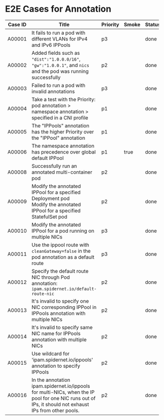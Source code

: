 # E2E Cases for Annotation

| Case ID | Title                                                                                                                       | Priority | Smoke | Status | Other |
|---------|-----------------------------------------------------------------------------------------------------------------------------|----------|-------|--------|-------|
| A00001  | It fails to run a pod with different VLANs for IPv4 and IPv6 IPPools                                                        | p3       |       | done   |       |
| A00002  | Added fields such as `"dist":"1.0.0.0/16"`, `"gw":"1.0.0.1"`, and `nics` and the pod was running successfully               | p2       |       | done   |       |
| A00003  | Failed to run a pod with invalid annotations                                                                                | p3       |       | done   |       |
| A00004  | Take a test with the Priority: pod annotation > namespace annotation > specified in a CNI profile                           | p1       |       | done   |       |
| A00005  | The "IPPools" annotation has the higher Priority over the "IPPool" annotation                                               | p1       |       | done   |       |
| A00006  | The namespace annotation has precedence over global default IPPool                                                          | p1       | true  | done   |       |
| A00008  | Successfully run an annotated multi-container pod                                                                           | p2       |       | done   |       |
| A00009  | Modify the annotated IPPool for a specified Deployment pod<br />Modify the annotated IPPool for a specified StatefulSet pod | p2       |       | done   |       |
| A00010  | Modify the annotated IPPool for a pod running on multiple NICs                                                              | p3       |       | done   |       |
| A00011  | Use the ippool route with `cleanGateway=false` in the pod annotation as a default route                                     | p3       |       | done   |       |
| A00012  | Specify the default route NIC through Pod annotation: `ipam.spidernet.io/default-route-nic`                                 | p2       |       | done   |       |
| A00013  | It's invalid to specify one NIC corresponding IPPool in IPPools annotation with multiple NICs                               | p2       |       | done   |       |
| A00014  | It's invalid to specify same NIC name for IPPools annotation with multiple NICs                                             | p2       |       | done   |       |
| A00015  | Use wildcard for 'ipam.spidernet.io/ippools' annotation to specify IPPools                                                  | p2       |       | done   |       |
| A00016 | In the annotation ipam.spidernet.io/ippools for multi-NICs, when the IP pool for one NIC runs out of IPs, it should not exhaust IPs from other pools. | p2 | | done | |
